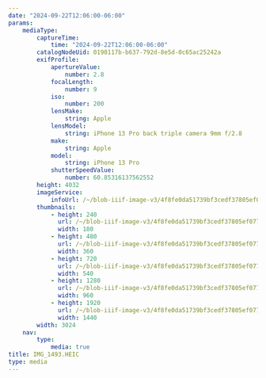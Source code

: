 ```yaml
---
date: "2024-09-22T12:06:00-06:00"
params:
    mediaType:
        captureTime:
            time: "2024-09-22T12:06:00-06:00"
        catalogNodeUid: 0198117b-b637-792d-8e5d-0c65ac25242a
        exifProfile:
            apertureValue:
                number: 2.8
            focalLength:
                number: 9
            iso:
                number: 200
            lensMake:
                string: Apple
            lensModel:
                string: iPhone 13 Pro back triple camera 9mm f/2.8
            make:
                string: Apple
            model:
                string: iPhone 13 Pro
            shutterSpeedValue:
                number: 60.85316137562552
        height: 4032
        imageService:
            infoUrl: /~/blob-iiif-image-v3/4f8fe0da51739bf3cedf37805ef0776a4e9467bae526412cac3f8ff54fd02ef5/info.json
        thumbnails:
            - height: 240
              url: /~/blob-iiif-image-v3/4f8fe0da51739bf3cedf37805ef0776a4e9467bae526412cac3f8ff54fd02ef5/full/180%2C240/0/default.jpg
              width: 180
            - height: 480
              url: /~/blob-iiif-image-v3/4f8fe0da51739bf3cedf37805ef0776a4e9467bae526412cac3f8ff54fd02ef5/full/360%2C480/0/default.jpg
              width: 360
            - height: 720
              url: /~/blob-iiif-image-v3/4f8fe0da51739bf3cedf37805ef0776a4e9467bae526412cac3f8ff54fd02ef5/full/540%2C720/0/default.jpg
              width: 540
            - height: 1280
              url: /~/blob-iiif-image-v3/4f8fe0da51739bf3cedf37805ef0776a4e9467bae526412cac3f8ff54fd02ef5/full/960%2C1280/0/default.jpg
              width: 960
            - height: 1920
              url: /~/blob-iiif-image-v3/4f8fe0da51739bf3cedf37805ef0776a4e9467bae526412cac3f8ff54fd02ef5/full/1440%2C1920/0/default.jpg
              width: 1440
        width: 3024
    nav:
        type:
            media: true
title: IMG_1493.HEIC
type: media
---
```

